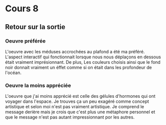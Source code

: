 # Cours 8
## Retour sur la sortie

### Oeuvre préférée
 
L'oeuvre avec les méduses accrochées au plafond a été ma préféré. L'aspect interactif qui fonctionnait lorsque nous nous déplaçons en dessous était vraiment imprésionnant. De plus, Les couleurs choisis ainsi que le fond noir donnait vraiment un éffet comme si on était dans les profondeur de l'océan.

### Oeuvre la moins appréciée

L'oeuvre que j'ai moins apprécié est celle des gélules d'hormones qui ont voyager dans l'espace. Je trouves ça un peu exagéré comme concept artistique et selon moi n'est pas vraiment artistique. Je comprend le message derière mais je crois que c'est plus une métaphore personnel et que le message n'est pas autant impressionnant por les autres.
